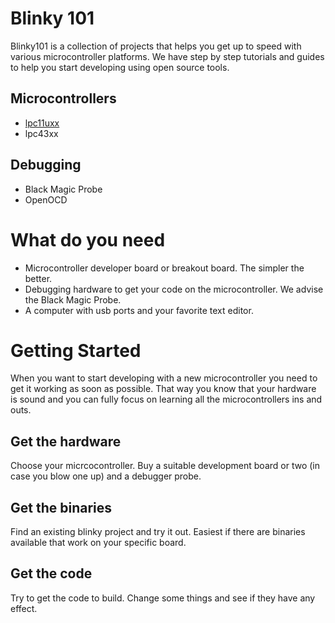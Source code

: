 # Blinky 101

Blinky101 is a collection of projects that helps you get up to speed with various microcontroller platforms. We have step by step tutorials and guides to help you start developing using open source tools. 

## Microcontrollers

* [lpc11uxx](https://blinky101.github.io/blinky_lpc11uxx/)
* lpc43xx

## Debugging

* Black Magic Probe
* OpenOCD


# What do you need

* Microcontroller developer board or breakout board. The simpler the better. 
* Debugging hardware to get your code on the microcontroller. We advise the Black Magic Probe.
* A computer with usb ports and your favorite text editor.

# Getting Started

When you want to start developing with a new microcontroller you need to get it working as soon as possible. That way you know that your hardware is sound and you can fully focus on learning all the microcontrollers ins and outs. 

## Get the hardware
Choose your micrcocontroller. Buy a suitable development board or two (in case you blow one up) and a debugger probe.

## Get the binaries
Find an existing blinky project and try it out. Easiest if there are binaries available that work on your specific board.

## Get the code
Try to get the code to build. Change some things and see if they have any effect.
